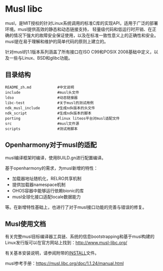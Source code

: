 # Musl libc

musl，是MIT授权的针对Linux系统调用的标准C库的实现API，适用于广泛的部署环境。musl提供高效的静态和动态链接支持， 轻量级代码和低运行时开销、在正确的情况下强大的故障安全保证使用，以及在标准一致性意义上的正确性和安全。musl是在易于理解和维护的简单代码的原则上建立的。

针对musl的1.1版本系列涵盖了所有接口在ISO C99和POSIX 2008基础中定义，以及一些与Linux、BSD和glibc功能。

## 目录结构

```
README_zh.md            #中文说明
include					#musl头文件
ldso					#动态链接器
libc-test				#关于musl的测试用例
ndk_musl_include		#生成ndk版本的头文件
ndk_script				#生成ndk版本的脚本
porting                 #linux liteos平台对musl适配文件
src						#musl文件源
scripts					#测试用脚本
```

## Openharmony对于musl的适配

musl编译框架时编译，使用BUILD.gn进行配置编译。

基于openharmony的需求，为musl新增的特性：

-  加载器地址随机化，RELRO共享机制 
-  提供加载器namespace机制 
-  OHOS容器中能够运行依赖bionic的库 
-  musl全球化接口适配locale数据能力 

等。在新增特性基础上，也进行了对于musl接口功能的完善与错误的修复。

## Musl使用文档

有关完整musl目标编译器工具链、系统的信息bootstrapping和基于musl构建的Linux发行版可以在官方网站上找到：http://www.musl-libc.org/

有关基本安装说明，请参阅附带的[INSTALL](https://gitee.com/openharmony/third_party_musl/blob/master/INSTALL)文件。

musl参考手册：https://musl.libc.org/doc/1.1.24/manual.html